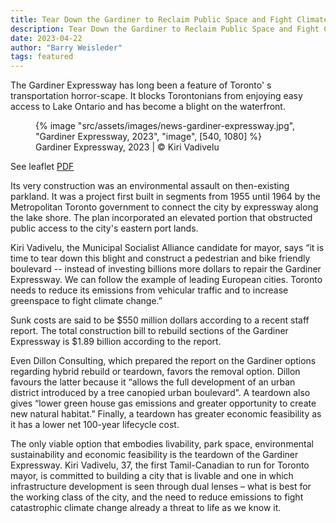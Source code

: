 ```yaml
---
title: Tear Down the Gardiner to Reclaim Public Space and Fight Climate Change
description: Tear Down the Gardiner to Reclaim Public Space and Fight Climate Change
date: 2023-04-22
author: "Barry Weisleder"
tags: featured
---
```


The Gardiner Expressway has long been a feature of Toronto' s transportation horror-scape. It blocks Torontonians from enjoying easy access to Lake Ontario and has become a blight on the waterfront.

<!-- excerpt -->

<figure>
{% image "src/assets/images/news-gardiner-expressway.jpg", "Gardiner Expressway, 2023", "image", [540, 1080] %}
<figcaption>Gardiner Expressway, 2023 | © Kiri Vadivelu</figcaption>
</figure>

See leaflet [PDF](https://kiri-vadivelu.ca/assets/docs/socialist_mayor_leaflet_gardiner.pdf)

Its very construction was an environmental assault on then-existing parkland. It was a project first built in segments from 1955 until 1964 by the Metropolitan Toronto government to connect the city by expressway along the lake shore. The plan incorporated an elevated portion that obstructed public access to the city's eastern port lands.

Kiri Vadivelu, the Municipal Socialist Alliance candidate for mayor, says “it is time to tear down this blight and construct a pedestrian and bike friendly boulevard -- instead of investing billions more dollars to repair the Gardiner Expressway. We can follow the example of leading European cities. Toronto needs to reduce its emissions from vehicular traffic and to increase greenspace to fight climate change.”

Sunk costs are said to be $550 million dollars according to a recent staff report. The total construction bill to rebuild sections of the Gardiner Expressway is $1.89 billion according to the report.

Even Dillon Consulting, which prepared the report on the Gardiner options regarding hybrid rebuild or teardown, favors the removal option. Dillon favours the latter because it “allows the full development of an urban district introduced by a tree canopied urban boulevard”. A teardown also gives “lower green house gas emissions and greater opportunity to create new natural habitat.” Finally, a teardown has greater economic feasibility as it has a lower net 100-year lifecycle cost.

The only viable option that embodies livability, park space, environmental sustainability and economic feasibility is the teardown of the Gardiner Expressway. Kiri Vadivelu, 37, the first Tamil-Canadian to run for Toronto mayor, is committed to building a city that is livable and one in which infrastructure development is seen through dual lenses – what is best for the working class of the city, and the need to reduce emissions to fight catastrophic climate change already a threat to life as we know it.
